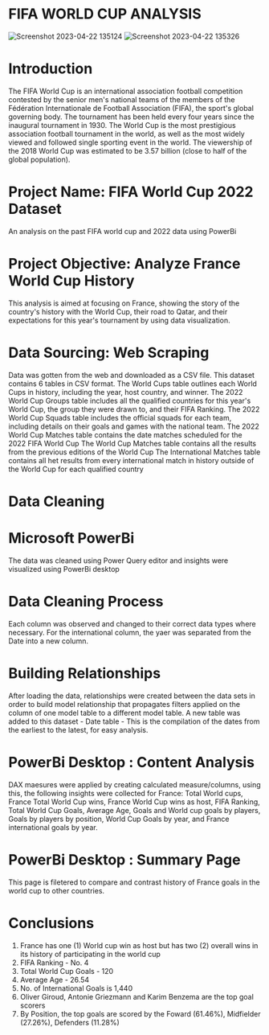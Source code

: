 # FIFA WORLD CUP ANALYSIS
![Screenshot 2023-04-22 135124](https://user-images.githubusercontent.com/115046602/233785763-62966ae2-f985-4e64-a87b-2aef9d0db58d.png)
![Screenshot 2023-04-22 135326](https://user-images.githubusercontent.com/115046602/233785836-603b03c2-8cee-4ae6-a649-655d063a5ef6.png)


# Introduction
The FIFA World Cup is an international association football competition contested by the senior men's national teams of the members of the Fédération Internationale de Football Association (FIFA), the sport's global governing body. The tournament has been held every four years since the inaugural tournament in 1930. The World Cup is the most prestigious association football tournament in the world, as well as the most widely viewed and followed single sporting event in the world. The viewership of the 2018 World Cup was estimated to be 3.57 billion (close to half of the global population).
# Project Name: FIFA World Cup 2022 Dataset
An analysis on the past FIFA world cup and 2022 data using PowerBi

# Project Objective: Analyze France World Cup History
This analysis is aimed at focusing on France, showing the story of the country's history with the World Cup, their road to Qatar, and their expectations for this year's tournament by using data visualization.

# Data Sourcing: Web Scraping
Data was gotten from the web and downloaded as a CSV file. This dataset contains 6 tables in CSV format. 
The World Cups table outlines each World Cups in history, including the year, host country, and winner. 
The 2022 World Cup Groups table includes all the qualified countries for this year's World Cup, the group they were drawn to, and their FIFA Ranking.
The 2022 World Cup Squads table includes the official squads for each team, including details on their goals and games with the national team.
The 2022 World Cup Matches table contains the date matches scheduled for the 2022 FIFA World Cup
The World Cup Matches table contains all the results from the previous editions of the World Cup
The International Matches table contains all het results from every international match in history outside of the World Cup for each qualified country

# Data Cleaning
# Microsoft PowerBi
The data was cleaned using Power Query editor and insights were visualized using PowerBi desktop

# Data Cleaning Process
Each column was observed and changed to their correct data types where necessary. For the international column, the yaer was separated from the Date into a new column.

# Building Relationships
After loading the data, relationships were created between the data sets in order to build model relationship that propagates filters applied on the column of one model table to a different model table. A new table was added to this dataset - Date table - This is the compilation of the dates from the earliest to the latest, for easy analysis. 

# PowerBi Desktop : Content Analysis
DAX maesures were applied by creating calculated measure/columns, using this, the following insights were collected for France: Total World cups, France Total World Cup wins, France World Cup wins as host, FIFA Ranking, Total World Cup Goals, Average Age, Goals and World cup goals by players, Goals by players by position, World Cup Goals by year, and France international goals by year.

# PowerBi Desktop : Summary Page
This page is filetered to compare and contrast history of France goals in the world cup to other countries.

# Conclusions
1. France has one (1) World cup win as host but has two (2) overall wins in its history of participating in the world cup
2. FIFA Ranking - No. 4
3. Total World Cup Goals - 120
4. Average Age - 26.54
5. No. of International Goals is 1,440
6. Oliver Giroud, Antonie Griezmann and Karim Benzema are the top goal scorers
7. By Position, the top goals are scored by the Foward (61.46%), Midfielder (27.26%), Defenders (11.28%)
